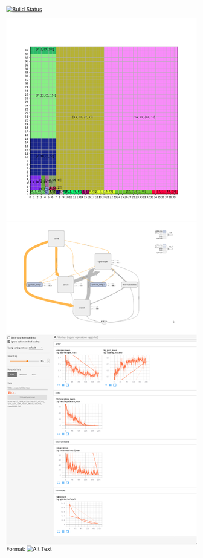 [![Build Status](https://travis-ci.com/igorpejic/bin-pack.svg?branch=master)](https://travis-ci.com/igorpejic/bin-pack)

![GitHub Logo](/viz/Figure_1-1.png)
![GitHub Logo](/viz/model.png)
![Github_Log](summary/2D_BBP5_b128_e128_n512_s3_h16_q360_u256_c256_lr0.001_d5000_0.96_T1.0_steps20000_i7.0/results.png)
Format: ![Alt Text](url)
